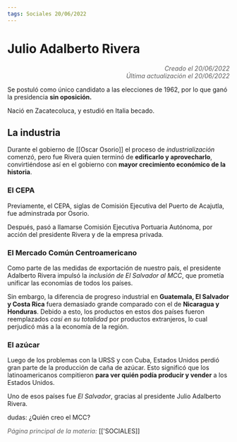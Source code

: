 ```yaml
---
tags: Sociales 20/06/2022
---
```


# Julio Adalberto Rivera
<div style="text-align: right; opacity: 0.7; font-style: italic;">Creado el 20/06/2022</div>
<div style="text-align: right; opacity: 0.7; font-style: italic;">Última actualización el 20/06/2022</div>

Se postuló como único candidato a las elecciones de 1962, por lo que ganó la presidencia **sin oposición.**

Nació en Zacatecoluca, y estudió en Italia becado.

## La industria

Durante el gobierno de [[Oscar Osorio]] el proceso de *industrialización* comenzó, pero fue Rivera quien terminó de **edificarlo y aprovecharlo**, convirtiéndose así en el gobierno con **mayor crecimiento económico de la historia**.

### El CEPA

Previamente, el CEPA, siglas de Comisión Ejecutiva del Puerto de Acajutla, fue adminstrada por Osorio.

Después, pasó a llamarse Comisión Ejecutiva Portuaria Autónoma, por acción del presidente Rivera y de la empresa privada.

### El Mercado Común Centroamericano

Como parte de las medidas de exportación de nuestro país, el presidente Adalberto Rivera impulsó la *inclusión de El Salvador al MCC*, que prometía unificar las economías de todos los países.

Sin embargo, la diferencia de progreso industrial en **Guatemala, El Salvador y Costa Rica** fuera demasiado grande comparado con el de **Nicaragua y Honduras**. Debido a esto, los productos en estos dos países fueron reemplazados *casi en su totalidad* por productos extranjeros, lo cual perjudicó más a la economía de la región.

### El azúcar

Luego de los problemas con la URSS y con Cuba, Estados Unidos perdió gran parte de la producción de caña de azúcar. Esto significó que los latinoamericanos compitieron **para ver quién podía producir y vender** a los Estados Unidos.

Uno de esos países fue *El Salvador*, gracias al presidente Julio Adalberto Rivera.

dudas: ¿Quién creo el MCC?

<span style="opacity: 0.7; font-style: italic;">Página principal de la materia:</span> [['SOCIALES]]